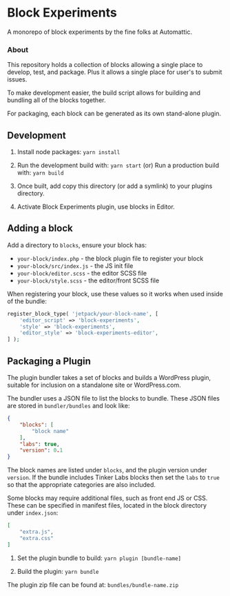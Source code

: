 # Block Experiments

A monorepo of block experiments by the fine folks at Automattic.

### About

This repository holds a collection of blocks allowing a single place to develop, test, and package. Plus it allows a single place for user's to submit issues.

To make development easier, the build script allows for building and bundling all of the blocks together.

For packaging, each block can be generated as its own stand-alone plugin.


## Development

1. Install node packages: `yarn install`

2. Run the development build with: `yarn start`
   (or)
   Run a production build with: `yarn build`

3. Once built, add copy this directory (or add a symlink) to your plugins directory.

4. Activate Block Experiments plugin, use blocks in Editor.

## Adding a block

Add a directory to `blocks`, ensure your block has:

- `your-block/index.php` - the block plugin file to register your block
- `your-block/src/index.js` - the JS init file
- `your-block/editor.scss` - the editor SCSS file
- `your-block/style.scss` - the editor/front SCSS file

When registering your block, use these values so it works when used inside of the bundle:

```php
register_block_type( 'jetpack/your-block-name', [
	'editor_script' => 'block-experiments',
	'style' => 'block-experiments',
	'editor_style' => 'block-experiments-editor',
] );
```

## Packaging a Plugin

The plugin bundler takes a set of blocks and builds a WordPress plugin, suitable for inclusion on a standalone site or WordPress.com.

The bundler uses a JSON file to list the blocks to bundle. These JSON files are stored in `bundler/bundles` and look like:

```json
{
	"blocks": [
		"block name"
	],
	"labs": true,
	"version": 0.1
}
```

The block names are listed under `blocks`, and the plugin version under `version`. If the bundle includes Tinker Labs blocks then set the `labs` to `true` so that the appropriate categories are also included.

Some blocks may require additional files, such as front end JS or CSS. These can be specified in manifest files, located in the block directory under `index.json`:

```json
[
	"extra.js",
	"extra.css"
]
```

1. Set the plugin bundle to build: `yarn plugin [bundle-name]`

2. Build the plugin: `yarn bundle`

The plugin zip file can be found at: `bundles/bundle-name.zip`
